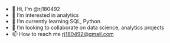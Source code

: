 - 👋 Hi, I’m @rj180492
- 👀 I’m interested in analytics
- 🌱 I’m currently learning SQL, Python
- 💞️ I’m looking to collaborate on data science, analytics projects
- 📫 How to reach me rj180492@gmail.com

<!---
rj180492/rj180492 is a ✨ special ✨ repository because its `README.md` (this file) appears on your GitHub profile.
You can click the Preview link to take a look at your changes.
--->
